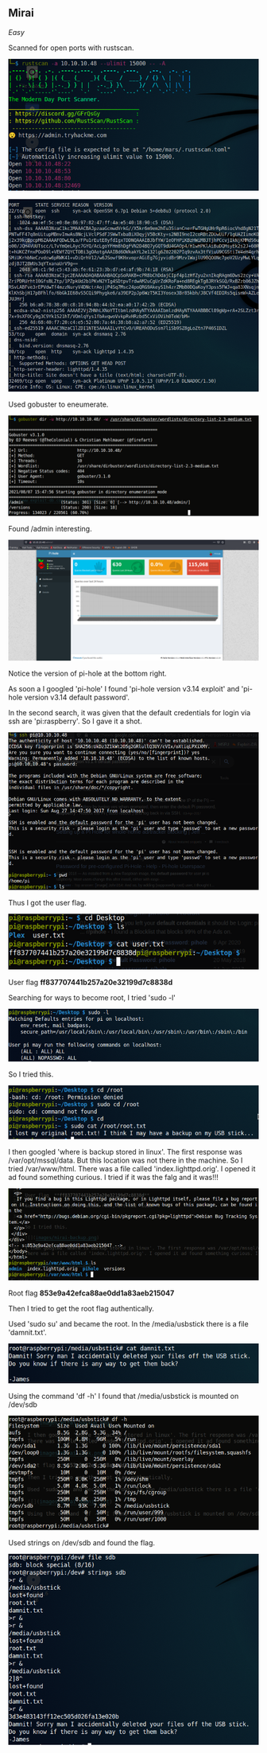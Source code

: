 ## Mirai
*Easy*

Scanned for open ports with rustscan.

![](images/mirai-scan1.png)

![](images/mirai-scan2.png)

Used gobuster to eneumerate.

![](images/mirai-gob.png)

Found /admin interesting.

![](images/mirai-web1.png)

Notice the version of pi-hole at the bottom right.

As soon a I googled 'pi-hole' I found 'pi-hole version v3.14 exploit' and 'pi-hole version v3.14 default password'.

In the second search, it was given that the default credentials for login via ssh are 'pi:raspberry'. So I gave it a shot.

![](images/mirai-ssh.png)

Thus I got the user flag.

![](images/mirai-user.png)

User flag  **ff837707441b257a20e32199d7c8838d**   

Searching for ways to become root, I tried 'sudo -l'

![](images/mirai-sudo.png)

So I tried this.

![](images/mirai-backup.png)

I then googled 'where is backup stored in linux'. The first response was /var/opt/mssql/data. But this location was not there in the machine. So I tried /var/www/html. There was a file called 'index.lighttpd.orig'. I opened it ad found something curious. I tried if it was the falg and it was!!!

![](images/mirai-luck.png)

Root flag  **853e9a42efca88ae0dd1a83aeb215047**  

Then I tried to get the root flag authentically.

Used 'sudo su' and became the root. In the /media/usbstick there is a file 'damnit.txt'.

![](images/mirai-damnit.png)

Using the command 'df -h' I found that /media/usbstick is mounted on /dev/sdb

![](images/mirai-mount.png)

Used strings on /dev/sdb and found the flag.

![](images/mirai-strings.png)

